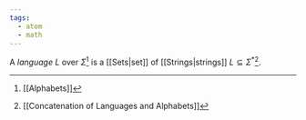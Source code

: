 ```yaml
---
tags:
  - atom
  - math
---
```

A *language* $L$ over $\Sigma$[^1] is a [[Sets|set]] of [[Strings|strings]] $L \subseteq \Sigma^*$[^2].

[^1]: [[Alphabets]]
[^2]: [[Concatenation of Languages and Alphabets]]

